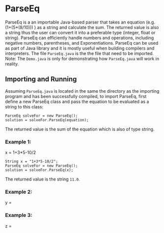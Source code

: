 # ParseEq

ParseEq is a an importable Java-based parser that takes an equation (e.g. (1+(5*(8/10))) ) as a string and calculate the sum. The returned value is also a string thus the user can convert it into a preferable type (integer, float or string). ParseEq can efficiently handle numbers and operations, including negative numbers, parentheses, and Exponentiations. ParseEq can be used as part of Java library and it is mostly useful when building compilers and interpreters. The file `ParseEq.java` is the the file that need to be imported. 
Note: The `Demo.java` is only for demonstrating how `ParseEq.java` will work in reality. 

## Importing and Running 

Assuming `ParseEq.java` is located in the same the directory as the importing program and has been successfully compiled, to import ParseEq, first define a new ParseEq class and pass the equation to be evaluated as a string to this class:
```
ParseEq solveFor = new ParseEq();
solution = solveFor.ParseEq(equation);
```
The returned value is the sum of the equation which is also of type string. 

### Example 1:
x = 1+3*5-10/2
```
String x = "1+3*5-10/2";
ParseEq solveFor = new ParseEq();
solution = solveFor.ParseEq(x);
```

The returned value is the string `11.0`.

### Example 2:
y = 

### Example 3:
z = 
